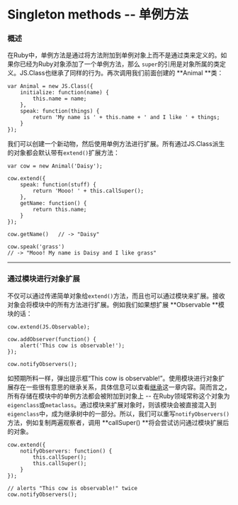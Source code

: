 # Singleton methods -- 单例方法 #

### 概述 ###

在Ruby中，单例方法是通过将方法附加到单例对象上而不是通过类来定义的。如果你已经为Ruby对象添加了一个单例方法，那么 `super`的引用是对象所属的类定义。JS.Class也继承了同样的行为。再次调用我们前面创建的 **Animal **类：

	var Animal = new JS.Class({
	    initialize: function(name) {
	        this.name = name;
	    },
	    speak: function(things) {
	        return 'My name is ' + this.name + ' and I like ' + things;
	    }
	});

我们可以创建一个新动物，然后使用单例方法进行扩展。所有通过JS.Class派生的对象都会默认带有`extend()`扩展方法：

	var cow = new Animal('Daisy');
	
	cow.extend({
	    speak: function(stuff) {
	        return 'Mooo! ' + this.callSuper();
	    },
	    getName: function() {
	        return this.name;
	    }
	});
	
	cow.getName()   // -> "Daisy" 
	
	cow.speak('grass')
    // -> "Mooo! My name is Daisy and I like grass"


----------

### 通过模块进行对象扩展 ###

不仅可以通过传递简单对象给`extend()`方法，而且也可以通过模块来扩展。接收对象会将模块中的所有方法进行扩展。例如我们如果想扩展 **Observable **模块的话：

	cow.extend(JS.Observable);
	
	cow.addObserver(function() {
	    alert('This cow is observable!');
	});
	
	cow.notifyObservers();

如预期所料一样，弹出提示框“This cow is observable!”。使用模块进行对象扩展存在一些很有意思的继承关系，具体信息可以查看[继承](./Inheritance.md)这一章内容。简而言之，所有存储在模块中的单例方法都会被附加到对象上 -- 在Ruby领域常称这个对象为`eigenclass`或`metaclass`。通过模块来扩展对象时，则该模块会被直接混入到`eigenclass`中，成为继承树中的一部分。所以，我们可以重写`notifyObservers()`方法，例如复制两遍观察者，调用 **callSuper() **将会尝试访问通过模块扩展后的对象。

	cow.extend({
	    notifyObservers: function() {
	        this.callSuper();
	        this.callSuper();
	    }
	});
	
	// alerts "This cow is observable!" twice
	cow.notifyObservers();
